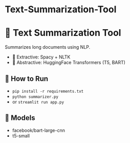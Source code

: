 # Text-Summarization-Tool
# 📝 Text Summarization Tool

Summarizes long documents using NLP.
- 🧠 Extractive: Spacy + NLTK
- 🤖 Abstractive: HuggingFace Transformers (T5, BART)

## 🔧 How to Run
- `pip install -r requirements.txt`
- `python summarizer.py`
- or `streamlit run app.py`

## 🔗 Models
- facebook/bart-large-cnn
- t5-small
